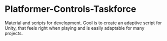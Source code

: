 # Platformer-Controls-Taskforce
Material and scripts for development. Gool is to create an adaptive script for Unity, that feels right when playing and is easily adaptable for many projects.
